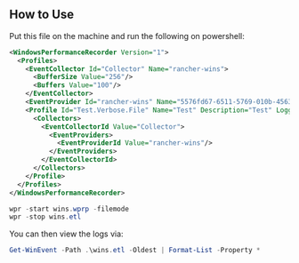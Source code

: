 ## How to Use

Put this file on the machine and run the following on powershell:

```xml
<WindowsPerformanceRecorder Version="1">
  <Profiles>
    <EventCollector Id="Collector" Name="rancher-wins">
      <BufferSize Value="256"/>
      <Buffers Value="100"/>
    </EventCollector>
    <EventProvider Id="rancher-wins" Name="5576fd67-6511-5769-010b-45638098b239"/>
    <Profile Id="Test.Verbose.File" Name="Test" Description="Test" LoggingMode="File" DetailLevel="Verbose">
      <Collectors>
        <EventCollectorId Value="Collector">
          <EventProviders>
            <EventProviderId Value="rancher-wins"/>
          </EventProviders>
        </EventCollectorId>
      </Collectors>
    </Profile>
  </Profiles>
</WindowsPerformanceRecorder>
```

```powershell
wpr -start wins.wprp -filemode
wpr -stop wins.etl
```

You can then view the logs via:

```powershell
Get-WinEvent -Path .\wins.etl -Oldest | Format-List -Property *
```
